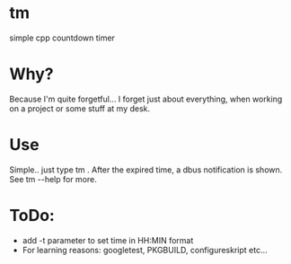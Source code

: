 # tm
simple cpp countdown timer
# Why? 
Because I'm quite forgetful... I forget just about everything, when working on a project or some stuff at my desk. 
# Use
Simple.. just type tm <Time in minutes>. After the expired time, a dbus notification is shown. See tm --help for more. 
# ToDo: 
- add -t parameter to set time in HH:MIN format 
- For learning reasons: googletest, PKGBUILD, configureskript etc...  
